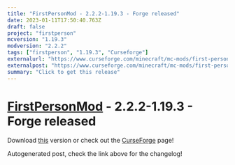 ```yaml
---
title: "FirstPersonMod - 2.2.2-1.19.3 - Forge released"
date: 2023-01-11T17:50:40.763Z
draft: false
project: "firstperson"
mcversion: "1.19.3"
modversion: "2.2.2"
tags: ["firstperson", "1.19.3", "Curseforge"]
externalurl: "https://www.curseforge.com/minecraft/mc-mods/first-person-model/files/4327743"
externalpost: "https://www.curseforge.com/minecraft/mc-mods/first-person-model/files/4327743"
summary: "Click to get this release"
---
```

# [FirstPersonMod](/project/firstperson) - 2.2.2-1.19.3 - Forge released
Download [this](https://www.curseforge.com/minecraft/mc-mods/first-person-model/files/4327743) version or check out the [CurseForge](https://www.curseforge.com/minecraft/mc-mods/first-person-model) page!

Autogenerated post, check the link above for the changelog!
